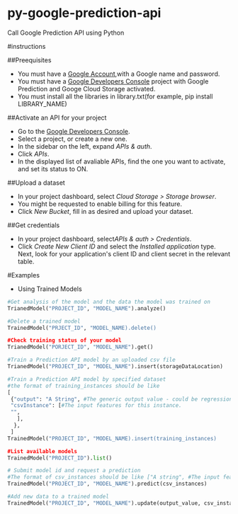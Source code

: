 # py-google-prediction-api
Call Google Prediction API using Python 

#instructions

##Preequisites
- You must have a [Google Account](https://www.google.com/accounts/NewAccount),with a Google name and password.
- You must have a [Google Developers Console](https://console.developers.google.com) project with Google Prediction and Googe Cloud Storage activated.
- You must install all the libraries in library.txt(for example, pip install LIBRARY_NAME)

##Activate an API for your project
- Go to the [Google Developers Console](https://console.developers.google.com).
- Select a project, or create a new one.
- In the sidebar on the left, expand *APIs & auth*.
- Click *APIs*.
- In the displayed list of avaliable APIs, find the one you want to activate, and set its status to ON.

##Upload a dataset
- In your project dashboard, select *Cloud Storage > Storage browser*.
- You might be requested to enable billing for this feature.
- Click *New Bucket*, fill in as desired and upload your dataset.

##Get credentials
- In your project dashboard, select*APIs & auth > Credentials*.
- Click *Create New Client ID* and select the *Installed application* type. Next, look for your application's client ID and client secret in the relevant table.


#Examples
- Using Trained Models
``` python
#Get analysis of the model and the data the model was trained on
TrianedModel("PROJECT_ID", "MODEL_NAME").analyze()

#Delete a trained model
TrainedModel("PRJECT_ID", "MODEL_NAME).delete()

#Check training status of your model
TrianedModel("PORJECT_ID", "MODEL_NAME").get()

#Train a Prediction API model by an uploaded csv file
TrianedModel("PROJECT_ID", "MODEL_NAME").insert(storageDataLocation)

#Train a Prediction API model by specified dataset
#the format of training_instances should be like 
[
 {"output": "A String", #The generic output value - could be regression or classs label
 "csvInstance": [#The input features for this instance.
 "",
   ],
  },
 ]
TrainedModel("PROJECT_ID", "MODEL_NAME).insert(training_instances)

#List available models
TrainedModel("PROJECT_ID").list()

# Submit model id and request a prediction
#The format of csv_instances should be like ["A string", #The input features for this instance]
TrainedModel("PROJECT_ID", "MODEL_NAME").predict(csv_instances)

#Add new data to a trained model
TrainedModel("PROJECT_ID", "MODEL_NAME").update(output_value, csv_instances)


